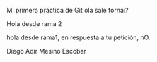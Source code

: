 Mi primera práctica de Git
ola sale fornai?

Hola desde rama 2

hola desde rama1, en respuesta a tu petición, nO.

Diego Adir Mesino Escobar


